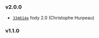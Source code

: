 ### v2.0.0

- [`334614e`](https://github.com/alpjs/ibex-react/commit/334614e2836a4ea2cfb0c9da92502119195a9079) fody 2.0 (Christophe Hurpeau)

### v1.1.0



